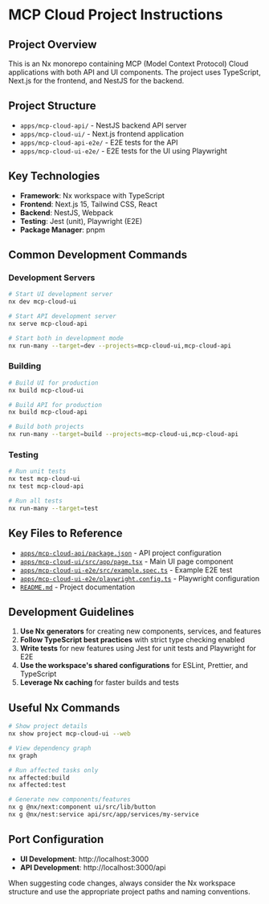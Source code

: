 # MCP Cloud Project Instructions

## Project Overview

This is an Nx monorepo containing MCP (Model Context Protocol) Cloud applications with both API and UI components. The project uses TypeScript, Next.js for the frontend, and NestJS for the backend.

## Project Structure

- `apps/mcp-cloud-api/` - NestJS backend API server
- `apps/mcp-cloud-ui/` - Next.js frontend application
- `apps/mcp-cloud-api-e2e/` - E2E tests for the API
- `apps/mcp-cloud-ui-e2e/` - E2E tests for the UI using Playwright

## Key Technologies

- **Framework**: Nx workspace with TypeScript
- **Frontend**: Next.js 15, Tailwind CSS, React
- **Backend**: NestJS, Webpack
- **Testing**: Jest (unit), Playwright (E2E)
- **Package Manager**: pnpm

## Common Development Commands

### Development Servers

```bash
# Start UI development server
nx dev mcp-cloud-ui

# Start API development server
nx serve mcp-cloud-api

# Start both in development mode
nx run-many --target=dev --projects=mcp-cloud-ui,mcp-cloud-api
```

### Building

```bash
# Build UI for production
nx build mcp-cloud-ui

# Build API for production
nx build mcp-cloud-api

# Build both projects
nx run-many --target=build --projects=mcp-cloud-ui,mcp-cloud-api
```

### Testing

```bash
# Run unit tests
nx test mcp-cloud-ui
nx test mcp-cloud-api

# Run all tests
nx run-many --target=test
```

## Key Files to Reference

- [`apps/mcp-cloud-api/package.json`](apps/mcp-cloud-api/package.json) - API project configuration
- [`apps/mcp-cloud-ui/src/app/page.tsx`](apps/mcp-cloud-ui/src/app/page.tsx) - Main UI page component
- [`apps/mcp-cloud-ui-e2e/src/example.spec.ts`](apps/mcp-cloud-ui-e2e/src/example.spec.ts) - Example E2E test
- [`apps/mcp-cloud-ui-e2e/playwright.config.ts`](apps/mcp-cloud-ui-e2e/playwright.config.ts) - Playwright configuration
- [`README.md`](README.md) - Project documentation

## Development Guidelines

1. **Use Nx generators** for creating new components, services, and features
2. **Follow TypeScript best practices** with strict type checking enabled
3. **Write tests** for new features using Jest for unit tests and Playwright for E2E
4. **Use the workspace's shared configurations** for ESLint, Prettier, and TypeScript
5. **Leverage Nx caching** for faster builds and tests

## Useful Nx Commands

```bash
# Show project details
nx show project mcp-cloud-ui --web

# View dependency graph
nx graph

# Run affected tasks only
nx affected:build
nx affected:test

# Generate new components/features
nx g @nx/next:component ui/src/lib/button
nx g @nx/nest:service api/src/app/services/my-service
```

## Port Configuration

- **UI Development**: http://localhost:3000
- **API Development**: http://localhost:3000/api

When suggesting code changes, always consider the Nx workspace structure and use the appropriate project paths and naming conventions.
